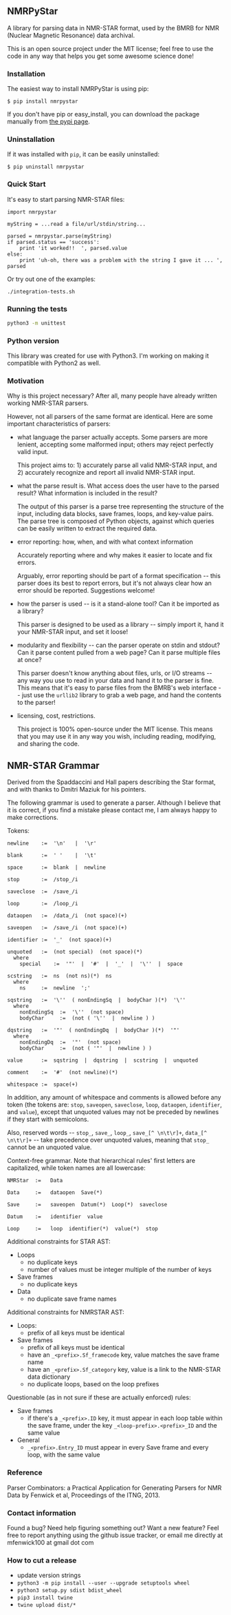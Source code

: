 ## NMRPyStar ##

A library for parsing data in NMR-STAR format, used
by the BMRB for NMR (Nuclear Magnetic Resonance) data
archival.

This is an open source project under the MIT license; 
feel free to use the code in any way that helps you get
some awesome science done!
 

### Installation ###

The easiest way to install NMRPyStar is using pip:

    $ pip install nmrpystar

If you don't have pip or easy_install, you can download the package
manually from [the pypi page](https://pypi.python.org/pypi/NMRPyStar).



### Uninstallation ###

If it was installed with `pip`, it can be easily uninstalled:

    $ pip uninstall nmrpystar



### Quick Start ###


It's easy to start parsing NMR-STAR files:

    import nmrpystar
    
    myString = ...read a file/url/stdin/string...
    
    parsed = nmrpystar.parse(myString)
    if parsed.status == 'success':
        print 'it worked!!  ', parsed.value
    else:
        print 'uh-oh, there was a problem with the string I gave it ... ', parsed

Or try out one of the examples:

    ./integration-tests.sh


### Running the tests

```bash
python3 -m unittest
```


### Python version ###

This library was created for use with Python3.  I'm working on making it compatible
with Python2 as well.



### Motivation ###

Why is this project necessary?  After all, many people have already written
working NMR-STAR parsers.

However, not all parsers of the same format are identical.  Here are some
important characteristics of parsers:

 - what language the parser actually accepts.  Some parsers are more lenient,
   accepting some malformed input; others may reject perfectly valid input.  
   
   This project aims to: 1) accurately parse all valid NMR-STAR input, 
   and 2) accurately recognize and report all invalid NMR-STAR input.
   
 - what the parse result is.  What access does the user have to the parsed result?
   What information is included in the result?
   
   The output of this parser is a parse tree representing the structure of the
   input, including data blocks, save frames, loops, and key-value pairs.  The
   parse tree is composed of Python objects, against which queries can be easily
   written to extract the required data.

 - error reporting:  how, when, and with what context information
 
   Accurately reporting where and why makes it easier to locate and fix errors.

   Arguably, error reporting should be part of a 
   format specification -- this parser does its best to report errors, but it's
   not always clear how an error should be reported.  Suggestions welcome!

 - how the parser is used -- is it a stand-alone tool?  Can it be imported
   as a library?
   
   This parser is designed to be used as a library -- simply import it, hand it
   your NMR-STAR input, and set it loose!
 
 - modularity and flexibility -- can the parser operate on stdin and stdout? Can
   it parse content pulled from a web page?  Can it parse multiple files at once?
   
   This parser doesn't know anything about files, urls, or I/O streams -- any
   way you use to read in your data and hand it to the parser is fine.  This means
   that it's easy to parse files from the BMRB's web interface -- just use the
   `urllib2` library to grab a web page, and hand the contents to the parser!
   
 - licensing, cost, restrictions.
 
   This project is 100% open-source under the MIT license.  This means that you
   may use it in any way you wish, including reading, modifying, and sharing
   the code.



## NMR-STAR Grammar ##


Derived from the Spaddaccini and Hall papers describing the Star format, 
and with thanks to Dmitri Maziuk for his pointers.

The following grammar is used to generate a parser.  Although I believe that 
it is correct, if you find a mistake please contact me, I am always happy to 
make corrections.

Tokens:

    newline    :=  '\n'   |  '\r'

    blank      :=  ' '    |  '\t'

    space      :=  blank  |  newline

    stop       :=  /stop_/i

    saveclose  :=  /save_/i

    loop       :=  /loop_/i

    dataopen   :=  /data_/i  (not space)(+)

    saveopen   :=  /save_/i  (not space)(+)
    
    identifier :=  '_'  (not space)(+)

    unquoted   :=  (not special)  (not space)(*)
      where
        special    :=  '"'  |  '#'  |  '_'  |  '\''  |  space

    scstring   :=  ns  (not ns)(*)  ns
      where
        ns     :=  newline  ';'

    sqstring   :=  '\''  ( nonEndingSq  |  bodyChar )(*)  '\''
      where
        nonEndingSq  :=  '\''  (not space)
        bodyChar     :=  (not ( '\''  |  newline ) )

    dqstring   :=  '"'  ( nonEndingDq  |  bodyChar )(*)  '"'
      where
        nonEndingDq  :=  '"'  (not space)
        bodyChar     :=  (not ( '"'  |  newline ) )

    value      :=  sqstring  |  dqstring  |  scstring  |  unquoted

    comment    :=  '#'  (not newline)(*)

    whitespace :=  space(+)

In addition, any amount of whitespace and comments is allowed before
any token (the tokens are: `stop`, `saveopen`, `saveclose`,
`loop`, `dataopen`, `identifier`, and `value`), except that unquoted
values may not be preceded by newlines if they start with semicolons.

Also, reserved words -- `stop_`, `save_`, `loop_`, `save_[^ \n\t\r]+`,
`data_[^ \n\t\r]+` -- take precedence over unquoted values, meaning 
that `stop_` cannot be an unquoted value.

Context-free grammar.  Note that hierarchical rules' first letters 
are capitalized, while token names are all lowercase:

    NMRStar  :=   Data 
        
    Data     :=   dataopen  Save(*)
        
    Save     :=   saveopen  Datum(*)  Loop(*)  saveclose
        
    Datum    :=   identifier  value
        
    Loop     :=   loop  identifier(*)  value(*)  stop


Additional constraints for STAR AST:

 - Loops
   - no duplicate keys
   - number of values must be integer multiple of the number of keys
 - Save frames
   - no duplicate keys
 - Data
   - no duplicate save frame names

Additional constraints for NMRSTAR AST:

 - Loops: 
   - prefix of all keys must be identical
 - Save frames
   - prefix of all keys must be identical
   - have an `_<prefix>.Sf_framecode` key, value matches the save frame name
   - have an `_<prefix>.Sf_category` key, value is a link to the NMR-STAR data dictionary
   - no duplicate loops, based on the loop prefixes

Questionable (as in not sure if these are actually enforced) rules:
 - Save frames
   - if there's a `_<prefix>.ID` key, it must appear in each loop table within the
     save frame, under the key `_<loop-prefix>.<prefix>_ID` and the same value
 - General
   - `_<prefix>.Entry_ID` must appear in every Save frame and every loop, with the same value



### Reference ###

Parser Combinators: a Practical Application for Generating Parsers for NMR Data 
 by Fenwick et al, Proceedings of the ITNG, 2013.

 

### Contact information ###

Found a bug?  Need help figuring something out?  Want a new feature?  Feel free
to report anything using the github issue tracker, or email me directly at
mfenwick100 at gmail dot com

### How to cut a release

 - update version strings
 - `python3 -m pip install --user --upgrade setuptools wheel`
 - `python3 setup.py sdist bdist_wheel`
 - `pip3 install twine`
 - `twine upload dist/*`
